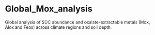 # Global_Mox_analysis
Global analysis of SOC abundance and oxalate-extractable metals (Mox, Alox and Feox) across climate regions and soil depth.
